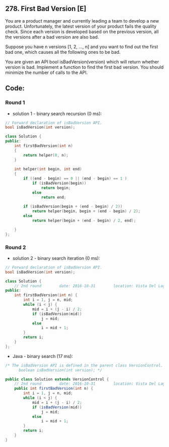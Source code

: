 ## 278. First Bad Version [E]
You are a product manager and currently leading a team to develop a new product. Unfortunately, the latest version of your product fails the quality check. Since each version is developed based on the previous version, all the versions after a bad version are also bad.

Suppose you have n versions [1, 2, ..., n] and you want to find out the first bad one, which causes all the following ones to be bad.

You are given an API bool isBadVersion(version) which will return whether version is bad. Implement a function to find the first bad version. You should minimize the number of calls to the API.

## Code:
### Round 1
- solution 1 - binary search recursion (0 ms):
```c++
// Forward declaration of isBadVersion API.
bool isBadVersion(int version);

class Solution {
public:
    int firstBadVersion(int n)
    {
        return helper(0, n);
    }
    
    int helper(int begin, int end)
    {
        if ((end - begin) == 0 || (end - begin) == 1 )
            if (isBadVersion(begin))
                return begin;
            else
                return end;
            
        if (isBadVersion(begin + (end - begin) / 2))            
            return helper(begin, begin + (end - begin) / 2);
        else
            return helper(begin + (end - begin) / 2, end);

    }
};

```

### Round 2
- solution 2 - binary search iteration (0 ms):
```c++
// Forward declaration of isBadVersion API.
bool isBadVersion(int version);

class Solution {
    // 2nd round        date: 2016-10-31        location: Vista Del Lago III 
public:
    int firstBadVersion(int n) {
        int i = 1, j = n, mid;
        while (i < j) {
            mid = i + (j - i) / 2;
            if (isBadVersion(mid))  
                j = mid;
            else
                i = mid + 1;
        }
        return i;
    }
};
```

- Java - binary search (17 ms):
```java
/* The isBadVersion API is defined in the parent class VersionControl.
      boolean isBadVersion(int version); */

public class Solution extends VersionControl {
    // 2nd round        date: 2016-10-31        location: Vista Del Lago III 
    public int firstBadVersion(int n) {
        int i = 1, j = n, mid;
        while (i < j) {
            mid = i + (j - i) / 2;
            if (isBadVersion(mid))  
                j = mid;
            else    
                i = mid + 1;
        }
        return i;
    }
}
```

